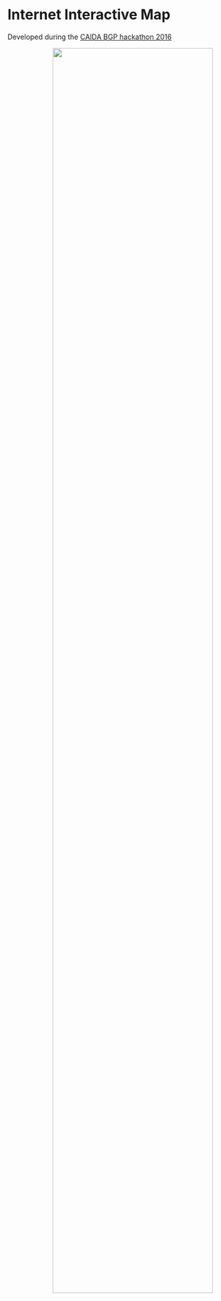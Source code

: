 # Internet Interactive Map

Developed during the [CAIDA BGP hackathon 2016](https://www.caida.org/workshops/bgp-hackathon/1602/)

<p align="center">
     <a href="http://bl.ocks.org/vasturiano/1553f231d27ea26e4606bc353eb7f846"><img width="80%" src="http://gist.github.com/vasturiano/1553f231d27ea26e4606bc353eb7f846/raw/preview.png"></a>
</p>
